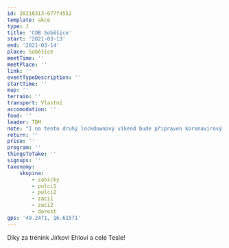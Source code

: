 ```yaml
---
id: 20210313-677f4552
template: akce
type: J
title: 'COB Soběšice'
start: '2021-03-13'
end: '2021-03-14'
place: Soběšice
meetTime: ''
meetPlace: ''
link: ''
eventTypeDescription: ''
startTime: ''
map: ''
terrain: ''
transport: Vlastní
accomodation: ''
food: ''
leader: TBM
note: "I na tento druhý lockdownový víkend bude připraven koronavirový víkendový mapový trénink v rámci katastru Brna - respektujte prosím vládní nařízení.\r\n\r\nTrénink připravili kamarádi z Tesly na mapě Soběšice, pro většinu kategorií s možností to pojmout jako bezkontaktní souboj dvojic.\r\nB, C, D, H mají proto k dispozici dvě verze mapy pro souboj dvojic, C, D a H i ve variantách bez cest. \r\nNa kontrolách bude tradičně plastový fáborek s kódem.\r\n\r\nOd parkování na [start](https://mapy.cz/s/febubacuvo) je to 350 m na Z.\r\n\r\n[Tabulka příjezdů](https://docs.google.com/spreadsheets/d/1Tu1MWwZt-8FcCTGX25d3x99fm1pf0Cc1JIWzybVGI5c/edit?usp=sharing)\r\n[Mapy ke stažení](https://drive.google.com/drive/folders/1gjrW4BukQN-YeKV1aTnoSBTyHn6iHcBH?usp=sharing) - na kontrolách budou fáborky z mlíka\r\n[Doporučené parkování](https://mapy.cz/s/febubacuvo)\r\n\r\nDíky za trénink Jirkovi Ehlovi a celé Tesle!"
return: ''
price: ''
program: ''
thingsToTake: ''
signups: ''
taxonomy:
    skupina:
        - zabicky
        - pulci1
        - pulci2
        - zaci1
        - zaci2
        - dorost
gps: '49.2471, 16.61571'
---
```


Díky za trénink Jirkovi Ehlovi a celé Tesle!